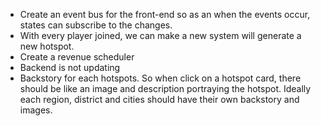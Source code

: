 - Create an event bus for the front-end so as an when the events occur, states can subscribe to the changes.
- With every player joined, we can make a new system will generate a new hotspot.
- Create a revenue scheduler
- Backend is not updating
- Backstory for each hotspots. So when click on a hotspot card, there should be like an image and description portraying the hotspot. Ideally each region, district and cities should have their own backstory and images.

